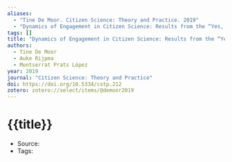 ```yaml
---
aliases:
  - "Tine De Moor. Citizen Science: Theory and Practice. 2019"
  - "Dynamics of Engagement in Citizen Science: Results from the “Yes, I do!”-Project"
tags: []
title: "Dynamics of Engagement in Citizen Science: Results from the “Yes, I do!”-Project"
authors:
  - Tine De Moor
  - Auke Rijpma
  - Montserrat Prats López
year: 2019
journal: "Citizen Science: Theory and Practice"
doi: https://doi.org/10.5334/cstp.212
zotero: zotero://select/items/@demoor2019
---
```

<!-- START_TEMPLATE -->
# {{title}}

- Source:
- Tags: 
<!-- END_TEMPLATE -->